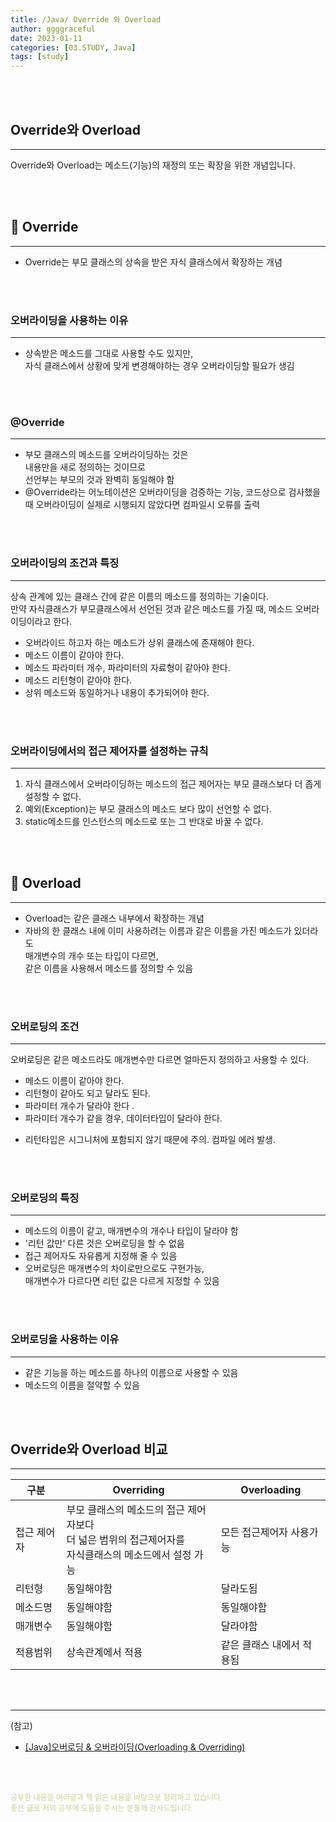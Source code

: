 ```yaml
---
title: /Java/ Override 와 Overload
author: ggggraceful
date: 2023-01-11
categories: [03.STUDY, Java]
tags: [study]
---
```


<br/>
<br/>

## Override와 Overload

---

Override와 Overload는 메소드(기능)의 재정의 또는 확장을 위한 개념입니다.

<br/>
<br/>

## 📌 Override

---

- Override는 부모 클래스의 상속을 받은 자식 클래스에서 확장하는 개념

<br/>
<br/>

### 오버라이딩을 사용하는 이유

---

- 상속받은 메소드를 그대로 사용할 수도 있지만,  
  자식 클래스에서 상황에 맞게 변경해야하는 경우 오버라이딩할 필요가 생김

<br/>
<br/>

### @Override

---

- 부모 클래스의 메소드를 오버라이딩하는 것은  
  내용만을 새로 정의하는 것이므로  
  선언부는 부모의 것과 완벽히 동일해야 함
- @Override라는 어노테이션은 오버라이딩을 검증하는 기능,
  코드상으로 검사했을 때 오버라이딩이 실제로 시행되지 않았다면 컴파일시 오류를 출력

<br/>
<br/>

### 오버라이딩의 조건과 특징

---

상속 관계에 있는 클래스 간에 같은 이름의 메소드를 정의하는 기술이다.  
만약 자식클래스가 부모클래스에서 선언된 것과 같은 메소드를 가질 때, 메소드 오버라이딩이라고 한다.

- 오버라이드 하고자 하는 메소드가 상위 클래스에 존재해야 한다.
- 메소드 이름이 같아야 한다.
- 메소드 파라미터 개수, 파라미터의 자료형이 같아야 한다.
- 메소드 리턴형이 같아야 한다.
- 상위 메소드와 동일하거나 내용이 추가되어야 한다.

<br/>
<br/>

### 오버라이딩에서의 접근 제어자를 설정하는 규칙

---

1. 자식 클래스에서 오버라이딩하는 메소드의 접근 제어자는 부모 클래스보다 더 좁게 설정할 수 없다.
2. 예외(Exception)는 부모 클래스의 메소드 보다 많이 선언할 수 없다.
3. static메소드를 인스턴스의 메소드로 또는 그 반대로 바꿀 수 없다.

<br/>
<br/>

## 📌 Overload

---

- Overload는 같은 클래스 내부에서 확장하는 개념
- 자바의 한 클래스 내에 이미 사용하려는 이름과 같은 이름을 가진 메소드가 있더라도  
  매개변수의 개수 또는 타입이 다르면,  
  같은 이름을 사용해서 메소드를 정의할 수 있음

<br/>
<br/>

### 오버로딩의 조건

---

오버로딩은 같은 메소드라도 매개변수만 다르면 얼마든지 정의하고 사용할 수 있다.

- 메소드 이름이 같아야 한다.
- 리턴형이 같아도 되고 달라도 된다.
- 파라미터 개수가 달라야 한다 .
- 파라미터 개수가 같을 경우, 데이터타입이 달라야 한다.
* 리턴타입은 시그니처에 포함되지 않기 때문에 주의. 컴파일 에러 발생.

<br/>
<br/>

### 오버로딩의 특징

---

- 메소드의 이름이 같고, 매개변수의 개수나 타입이 달라야 함
- '리턴 값만' 다른 것은 오버로딩을 할 수 없음
- 접근 제어자도 자유롭게 지정해 줄 수 있음
- 오버로딩은 매개변수의 차이로만으로도 구현가능,  
  매개변수가 다르다면 리턴 값은 다르게 지정할 수 있음

<br/>
<br/>

### 오버로딩을 사용하는 이유

---

- 같은 기능을 하는 메소드를 하나의 이름으로 사용할 수 있음
- 메소드의 이름을 절약할 수 있음

<br/>
<br/>

## Override와 Overload 비교

---

| 구분   | Overriding                                                          | Overloading   |
|------|---------------------------------------------------------------------|---------------|
| 접근 제어자 | 부모 클래스의 메소드의 접근 제어자보다<br/> 더 넓은 범위의 접근제어자를<br/>  자식클래스의 메소드에서 설정 가능 | 모든 접근제어자 사용가능 |
| 리턴형  | 동일해야함                                                               | 달라도됨          |
| 메소드명 | 동일해야함                                                               | 동일해야함         |
| 매개변수 | 동일해야함                                                               | 달라야함|
| 적용범위 | 상속관계에서 적용                                                           | 같은 클래스 내에서 적용됨|

<br/>
<br/>

---

(참고)

- [[Java]오버로딩 & 오버라이딩(Overloading & Overriding)](https://hyoje420.tistory.com/14)

<br/>
<br/>

<span style="font-size: 12px; color:  #cbce91"> 공부한 내용을 여러글과 책 읽은 내용을 바탕으로 정리하고 있습니다.</span>  
<span style="font-size: 12px; color:  #cbce91"> 좋은 글로 저의 공부에 도움을 주시는 분들께 감사드립니다. </span>

<!--

❤️면접예상질문 ❤️

-->

